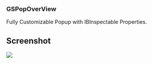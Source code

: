 
### GSPopOverView
Fully Customizable Popup with IBInspectable Properties.

## Screenshot
![]({{site.baseurl}}/GSPopOverView%20Screenshot.png)
